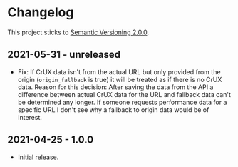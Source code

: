 # Changelog

This project sticks to [Semantic Versioning 2.0.0](https://semver.org/spec/v2.0.0.html).

## 2021-05-31 - unreleased

- Fix: If CrUX data isn't from the actual URL but only provided from the
  origin (`origin_fallback` is true) it will be treated as if there is no
  CrUX data.
  Reason for this decision: After saving the data from the API a difference
  between actual CrUX data for the URL and fallback data can't be determined
  any longer. If someone requests performance data for a specific URL I don't
  see why a fallback to origin data would be of interest.

## 2021-04-25 - 1.0.0

- Initial release.
